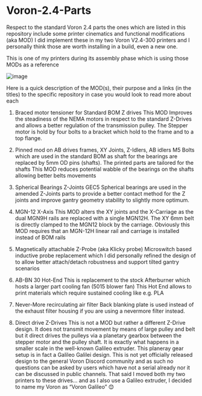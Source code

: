 # Voron-2.4-Parts

Respect to the standard Voron 2.4 parts the ones which are listed in this repository include some printer cinematics and functional modifications (aka MOD)
I did implement these in my two Voron V2.4-300 printers and I personally think those are worth installing in a build, even a new one.

This is one of my printers during its assembly phase which is using those MODs as a reference

![image](https://user-images.githubusercontent.com/76037248/139673867-772d6020-2921-4a36-a244-ae9941130e27.png)

Here is a quick description of the MOD(s), their purpose and a links (in the titles) to the specific repository in case you would look to read more about each

1. Braced motor tensioner for Standard BOM Z drives
This MOD Improves the steadiness of the NEMA motors in respect to the standard Z-Drives and allows a better regulation of the transmission pulley.
The Stepper motor is hold by four bolts to a bracket which hold to the frame and to a top flange.

2. Pinned mod on AB drives frames, XY Joints, Z-Idlers, AB idlers
M5 Bolts which are used in the standard BOM as shaft for the bearings are replaced by 5mm OD pins (shafts). The printed parts are tailored for the shafts
This MOD reduces potential wabble of the bearings on the shafts allowing better belts movements

3. Spherical Bearings Z-Joints
GEC5 Spherical bearings are used in the amended Z-Joints parts to provide a better contact method for the Z joints and improve gantry geometry stability to slightly more optimum.

4. MGN-12 X-Axis
This MOD alters the XY joints and the X-Carriage as the dual MGN9H rails are replaced with a single MGN12H. The XY 6mm belt is directly clamped to the MGN12 block by the carriage.
Obviously this MOD requires that an MGN-12H linear rail and carriage is installed instead of BOM rails

5. Magnetically attachable Z-Probe (aka Klicky probe)
Microswitch based inductive probe replacement which I did personally refined the design of to allow better attach/detach robustness and support tilted gantry scenarios

6. AB-BN 30 Hot-End
This is replacement to the stock Afterburner which hosts a larger part cooling fan (5015 blower fan)
This Hot End allows to print materials which require sustained cooling like e.g. PLA 

7. Never-More recirculating air filter 
Back blanking plate is used instead of the exhaust filter housing if you are using a nevermore filter instead.

8. Direct drive Z-Drives
This is not a MOD but rather a different Z-Drive design. It does not transmit movement by means of large pulley and belt but it direct drives the pulleys via a planetary gearbox between the stepper motor and the pulley shaft. It is exactly what happens in a smaller scale in the well-known Galileo extruder. This planeray gear setup is in fact a Galileo Galilei design.
This is not yet officially released design to the general Voron Discord community and as such no questions can be asked by users which have not a serial already nor it can be discussed in public channels. That said I moved both my two printers to these drives… and as I also use a Galileo extruder, I decided to name my Voron as “Voron Galileo” 😊


